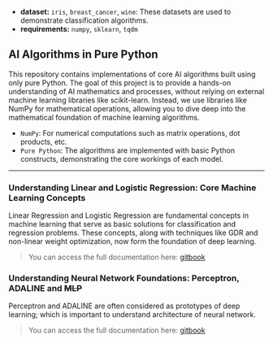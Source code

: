 * **dataset:** `iris`, `breast_cancer`, `wine`: These datasets are used to demonstrate classification algorithms.
* **requirements:** `numpy`, `sklearn`, `tqdm`
## AI Algorithms in Pure Python
This repository contains implementations of core AI algorithms built using only pure Python. The goal of this project is to provide a hands-on understanding of AI mathematics and processes, without relying on external machine learning libraries like scikit-learn. Instead, we use libraries like NumPy for mathematical operations, allowing you to dive deep into the mathematical foundation of machine learning algorithms.

* `NumPy`: For numerical computations such as matrix operations, dot products, etc.
* `Pure Python`: The algorithms are implemented with basic Python constructs, demonstrating the core workings of each model.

---

### Understanding Linear and Logistic Regression: Core Machine Learning Concepts
Linear Regression and Logistic Regression are fundamental concepts in machine learning that serve as basic solutions for classification and regression problems. These concepts, along with techniques like GDR and non-linear weight optimization, now form the foundation of deep learning.

> You can access the full documentation here: [gitbook](https://lif31up.gitbook.io/lif31up/fundamental-machine-learning/understanding-linear-and-logistic-regression-core-machine-learning-concepts)

### Understanding Neural Network Foundations: Perceptron, ADALINE and ~~MLP~~
Perceptron and ADALINE are often considered as prototypes of deep learning; which is important to understand architecture of neural network.

> You can access the full documentation here: [gitbook](https://lif31up.gitbook.io/lif31up/fundamental-machine-learning/understanding-neural-network-foundations-perceptron-adaline-and-mlp)